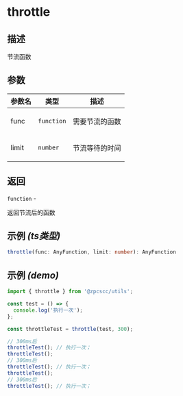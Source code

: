 # throttle

## 描述

<p>节流函数</p>

## 参数

| 参数名 | 类型                  | 描述                  |
| ------ | --------------------- | --------------------- |
| func   | <code>function</code> | <p>需要节流的函数</p> |
| limit  | <code>number</code>   | <p>节流等待的时间</p> |

## 返回

<code>function</code> - <p>返回节流后的函数</p>

## 示例 _(ts类型)_

```typescript
throttle(func: AnyFunction, limit: number): AnyFunction
```

## 示例 _(demo)_

```typescript
import { throttle } from '@zpcscc/utils';

const test = () => {
  console.log('执行一次');
};

const throttleTest = throttle(test, 300);

// 300ms后
throttleTest(); // 执行一次；
throttleTest();
// 300ms后
throttleTest(); // 执行一次；
throttleTest();
// 300ms后
throttleTest(); // 执行一次；
```
